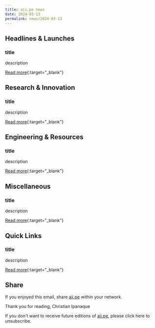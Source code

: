 ```yaml
---
title: aii.pe news
date: 2024-03-13
permalink: news/2024-03-13
---
```


## Headlines & Launches

### title

description

[Read more](){:target="\_blank"}

## Research & Innovation

### title

description

[Read more](){:target="\_blank"}

## Engineering & Resources

### title

description

[Read more](){:target="\_blank"}

## Miscellaneous

### title

description

[Read more](){:target="\_blank"}

## Quick Links

### title

description

[Read more](){:target="\_blank"}

## Share

If you enjoyed this email, share [aii.pe](https://aii.pe) within your network.

Thank you for reading,
Christian Ipanaque

If you don't want to receive future editions of [aii.pe](https://aii.pe), please click here to unsubscribe.
